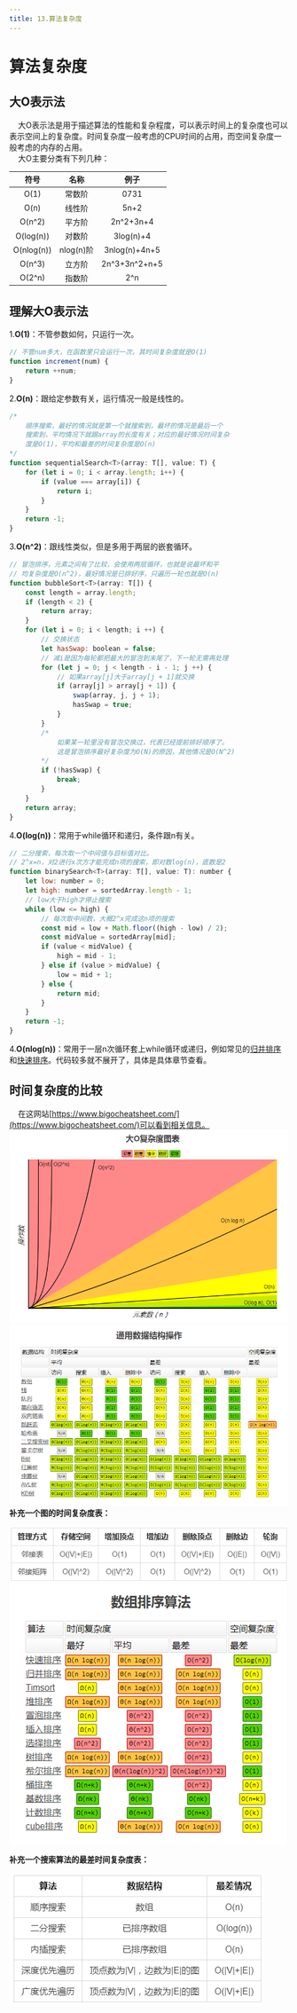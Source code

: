 ```yaml
---
title: 13.算法复杂度
---
```


# 算法复杂度

## 大O表示法

&nbsp;&nbsp;&nbsp;&nbsp;大O表示法是用于描述算法的性能和复杂程度，可以表示时间上的复杂度也可以表示空间上的复杂度。时间复杂度一般考虑的CPU时间的占用，而空间复杂度一般考虑的内存的占用。  
&nbsp;&nbsp;&nbsp;&nbsp;大O主要分类有下列几种：  

|    符号    |   名称    |     例子      |
| :--------: | :-------: | :-----------: |
|    O(1)    |  常数阶   |     0731      |
|    O(n)    |  线性阶   |     5n+2      |
|   O(n^2)   |  平方阶   |   2n^2+3n+4   |
| O(log(n))  |  对数阶   |   3log(n)+4   |
| O(nlog(n)) | nlog(n)阶 | 3nlog(n)+4n+5 |
|   O(n^3)   |  立方阶   | 2n^3+3n^2+n+5 |
|   O(2^n)   |  指数阶   |      2^n      |

## 理解大O表示法

1.**O(1)**：不管参数如何，只运行一次。

```js
// 不管num多大，在函数里只会运行一次，其时间复杂度就是O(1)
function increment(num) {
    return ++num;
}
```

2.**O(n)**：跟给定参数有关，运行情况一般是线性的。

```js
/*
    顺序搜索，最好的情况就是第一个就搜索到，最坏的情况是最后一个
    搜索到，平均情况下就跟array的长度有关；对应的最好情况时间复杂
    度是O(1)，平均和最差的时间复杂度是O(n)
*/
function sequentialSearch<T>(array: T[], value: T) {
    for (let i = 0; i < array.length; i++) {
        if (value === array[i]) {
            return i;
        }
    }
    return -1;
}
```

3.**O(n^2)**：跟线性类似，但是多用于两层的嵌套循环。

```js
// 冒泡排序，元素之间有了比较，会使用两层循环，也就是说最坏和平
// 均复杂度是O(n^2)，最好情况是已排好序，只遍历一轮也就是O(n)
function bubbleSort<T>(array: T[]) {
    const length = array.length;
    if (length < 2) {
        return array;
    }
    for (let i = 0; i < length; i ++) {
        // 交换状态
        let hasSwap: boolean = false;
        // 减i是因为每轮都把最大的冒泡到末尾了，下一轮无需再处理
        for (let j = 0; j < length - i - 1; j ++) {
            // 如果array[j]大于array[j + 1]就交换
            if (array[j] > array[j + 1]) {
                swap(array, j, j + 1);
                hasSwap = true;
            }
        }
        /*
            如果某一轮里没有冒泡交换过，代表已经提前排好顺序了。
            这是冒泡排序最好复杂度为O(N)的原因，其他情况是O(N^2)
        */
        if (!hasSwap) {
            break;
        }
    }
    return array;
}
```

4.**O(log(n))**：常用于while循环和递归，条件跟n有关。

```js
// 二分搜索，每次取一个中间值与目标值对比。
// 2^x=n，对2进行x次方才能完成n项的搜索，即对数log(n)，底数是2
function binarySearch<T>(array: T[], value: T): number {
    let low: number = 0;
    let high: number = sortedArray.length - 1;
    // low大于high才停止搜索
    while (low <= high) {
        // 每次取中间数，大概2^x完成这n项的搜索
        const mid = low + Math.floor((high - low) / 2);
        const midValue = sortedArray[mid];
        if (value < midValue) {
            high = mid - 1;
        } else if (value > midValue) {
            low = mid + 1;
        } else {
            return mid;
        }
    }
    return -1;
}
```

4.**O(nlog(n))**：常用于一层n次循环套上while循环或递归，例如常见的[归并排序](https://gitee.com/liawnliu/datastructures_ts/blob/master/src/ts/algorithms/sorting/merge-sort.ts)和[快速排序](https://gitee.com/liawnliu/datastructures_ts/blob/master/src/ts/algorithms/sorting/quick-sort.ts)。代码较多就不展开了，具体是具体章节查看。

## 时间复杂度的比较

&nbsp;&nbsp;&nbsp;&nbsp;在这网站[https://www.bigocheatsheet.com/](https://www.bigocheatsheet.com/)可以看到相关信息。  
![大O复杂度表](./img/algorithmComplexity/大O复杂度表.png)  
![algorithmComplexity](./img/algorithmComplexity/通用数据结构操作复杂度.png)  
**补充一个图的时间复杂度表：**  

![图的时间复杂度表](./img/algorithmComplexity/图的时间复杂度表.png)  
![通用数据结构操作](./img/algorithmComplexity/排序算法复杂度.png)  

**补充一个搜索算法的最差时间复杂度表：**  

![搜索算法最差时间复杂度表](./img/algorithmComplexity/搜索算法最差时间复杂度表.png)  
